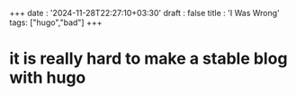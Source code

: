 +++
date : '2024-11-28T22:27:10+03:30'
draft : false
title : 'I Was Wrong'
tags: ["hugo","bad"]
+++

# it is really hard to make a stable blog with hugo
